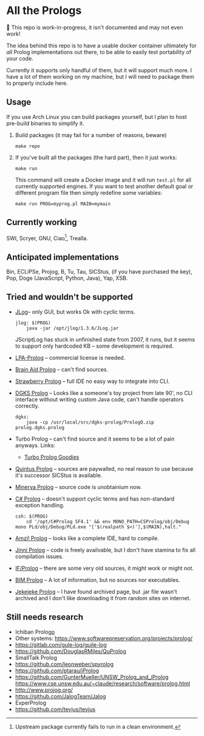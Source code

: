 # All the Prologs

🚧 This repo is work-in-progress, it isn't documented and may not even work!

The idea behind this repo is to have a usable docker container ultimately for
*all* Prolog implementations out there, to be able to easily test portability
of your code.

Currently it supports only handful of them, but it will support much more. I
have a lot of them working on my machine, but I will need to package them to
properly include here.

## Usage

If you use Arch Linux you can build packages yourself, but I plan to host
pre-build binaries to simplify it.

 1. Build packages (it may fail for a number of reasons, beware)

        make repo

 2. If you've built all the packages (the hard part), then it just works:

        make run

    This command will create a Docker image and it will run `test.pl` for all
    currently supported engines. If you want to test another default goal or
    different program file then simply redefine some variables:

        make run PROG=myprog.pl MAIN=mymain


## Currently working

SWI, Scryer, GNU, Ciao[^1], Trealla.

[^1]: Upstream package currently fails to run in a clean environment.

## Anticipated implementations

Bin, ECLiPSe, Projog, B, Tu, Tau, SICStus, (if you have purchased the key),
Pop, Doge (JavaScript, Python, Java), Yap, XSB.

## Tried and wouldn't be supported

  * [JLog][a]– only GUI, but works Ok with cyclic terms.

        jlog: $(PROG)
        	java -jar /opt/jlog/1.3.6/JLog.jar

    JScriptLog has stuck in unfinished state from 2007, it runs, but it seems to
    support only hardcoded KB – some development is required.

  * [LPA-Prolog][b] – commercial license is needed.
  * [Brain Aid Prolog][c] – can't find sources.
  * [Strawberry Prolog][d] – full IDE no easy way to integrate
    into CLI.
  * [DGKS Prolog][e] – Looks like a someone's toy project from late 90', no CLI
    interface without writing custom Java code, can't handle operators correctly.

        dgks:
        	java -cp /usr/local/src/dgks-prolog/PrologO.zip prolog.dgks.prolog

  * Turbo Prolog – can't find source and it seems to be a lot of pain anyways.
    Links:
      * [Turbo Prolog Goodies][f]
  * [Quintus Prolog][g] – sources are paywalled, no real reason to use because
    it's successor SICStus is available.
  * [Minerva Prolog][h] – source code is unobtainium now.
  * [C# Prolog][i] – doesn't support cyclic terms and has non-standard exception
    handling.

        csh: $(PROG)
        	cd '/opt/C#Prolog SF4.1' && env MONO_PATH=CSProlog/obj/Debug mono PLd/obj/Debug/PLd.exe "['$(realpath $<)'],$(MAIN),halt."

  * [Amzi! Prolog][j] – looks like a complete IDE, hard to compile.
  * [Jinni Prolog][k] – code is freely availvable, but I don't have stamina to
    fix all compilation issues.
  * [IF/Prolog][l] – there are some very old sources, it might work or might not.
  * [BIM Prolog][m] – A lot of information, but no sources nor executables.
  * [Jekejeke Prolog][n] – I have found archived page, but .jar file wasn't
    archived and I don't like downloading it from random sites on internet.


## Still needs research

  * Ichiban Prolog[o]
  * Other systems: https://www.softwarepreservation.org/projects/prolog/
  * https://gitlab.com/gule-log/guile-log
  * https://github.com/DouglasRMiles/QuProlog
  * SmallTalk Prolog
  * https://github.com/leonweber/spyrolog
  * https://github.com/ptarau/iProlog
  * https://github.com/GunterMueller/UNSW_Prolog_and_iProlog
    https://www.cse.unsw.edu.au/~claude/research/software/prolog.html
  * http://www.projog.org/
  * https://github.com/JalogTeam/Jalog
  * ExperProlog
  * https://github.com/teyjus/teyjus

[a]: https://jlogic.sourceforge.net/ "JLog and JScriptLog sources"
[b]: https://www.lpa.co.uk/ind_pro.htm
[c]: http://www.fraber.de/bap/index.html
[d]: https://dobrev.com/
[e]: https://web.archive.org/web/20090724160647/http://geocities.com/SiliconValley/Campus/7816/
[f]: https://web.archive.org/web/20031203213809/http://perso.wanadoo.fr/colin.barker/tpro/tpro.htm
[g]: https://quintus.sics.se/
[h]: https://web.archive.org/web/20121105020447/http://www.ifcomputer.co.jp/MINERVA/Download/home_en.html
[i]: http://sourceforge.net/projects/cs-prolog/
[j]: http://www.amzi.com/AmziOpenSource/
[k]: https://github.com/heathmanb/JinniProlog
[l]: https://web.archive.org/web/20170717032834/http://www.ifcomputer.de/Products/Prolog/Download/home_de.html
[m]: https://people.cs.kuleuven.be/~Maurice.Bruynooghe/Prolog/Prolog.html
[n]: https://web.archive.org/web/20200223033605/http://www.jekejeke.ch/idatab/doclet/prod/en/docs/05_run/05_down.jsp
[o]: https://github.com/ichiban/prolog
